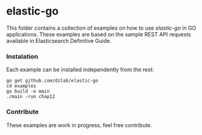 elastic-go
==============
This folder contains a collection of examples on how to use *elastic-go* in GO applications. These examples are based on the sample REST API requests available in Elasticsearch Definitive Guide.

### Instalation
Each example can be installed independently from the rest:
```
go get github.com/dzlab/elastic-go
cd examples
go build -o main
./main -run chap12
```

### Contribute
These examples are work in progress, feel free contribute.
